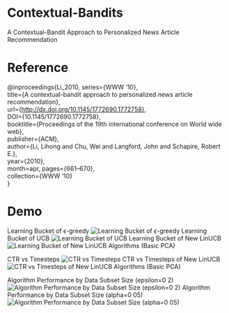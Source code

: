 # Contextual-Bandits
A Contextual-Bandit Approach to Personalized News Article Recommendation

# Reference
@inproceedings{Li_2010, series={WWW ’10},  
   title={A contextual-bandit approach to personalized news article recommendation},  
   url={http://dx.doi.org/10.1145/1772690.1772758},  
   DOI={10.1145/1772690.1772758},  
   booktitle={Proceedings of the 19th international conference on World wide web},  
   publisher={ACM},  
   author={Li, Lihong and Chu, Wei and Langford, John and Schapire, Robert E.},  
   year={2010},  
   month=apr, pages={661–670},  
   collection={WWW ’10}  
   }

# Demo
Learning Bucket of ϵ-greedy
![Learning Bucket of ϵ-greedy](https://github.com/user-attachments/assets/98a126ff-bd5c-4483-af39-7dd1f83c1d3e)
Learning Bucket of UCB
![Learning Bucket of UCB](https://github.com/user-attachments/assets/ee589f12-34c7-496a-8660-fd32678079e1)
Learning Bucket of New LinUCB
![Learning Bucket of New LinUCB Algorithms (Basic   PCA)](https://github.com/user-attachments/assets/db752a59-b9a4-4d81-bf79-34c0d0d8159a)

CTR vs Timesteps
![CTR vs Timesteps](https://github.com/user-attachments/assets/775cabe1-b6d7-4e89-b82e-b45bb72431bb)
CTR vs Timesteps of New LinUCB
![CTR vs Timesteps of New LinUCB Algorithms (Basic   PCA)](https://github.com/user-attachments/assets/a889cba5-ecf8-4805-93b2-992bb2941bd2)

Algorithm Performance by Data Subset Size (epsilon=0 2)
![Algorithm Performance by Data Subset Size (epsilon=0 2)](https://github.com/user-attachments/assets/4c97ba02-08c0-42a4-a0ce-3459728d6596)
Algorithm Performance by Data Subset Size (alpha=0 05)
![Algorithm Performance by Data Subset Size (alpha=0 05)](https://github.com/user-attachments/assets/f25e561d-e875-455e-a6b3-f4c73074c2cc)
